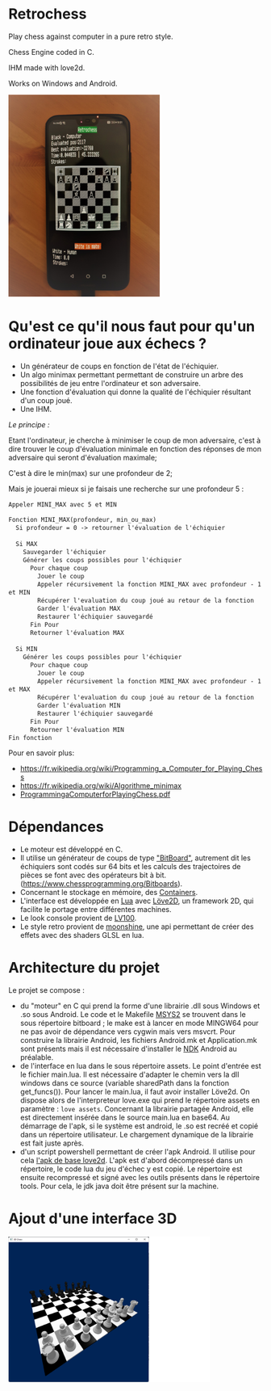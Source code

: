 # Retrochess
Play chess against computer in a pure retro style.

Chess Engine coded in C.

IHM made with love2d.

Works on Windows and Android.

<img src="phone_screen.jpg" alt="teasing" style="width:300px;"/>


# Qu'est ce qu'il nous faut pour qu'un ordinateur joue aux échecs ?
* Un générateur de coups en fonction de l'état de l'échiquier.
* Un algo minimax permettant permettant de construire un arbre des possibilités de jeu entre l'ordinateur et son adversaire.
* Une fonction d'évaluation qui donne la qualité de l'échiquier résultant d'un coup joué.
* Une IHM.

*Le principe :*

Etant l'ordinateur, je cherche à minimiser le coup de mon adversaire, c'est à dire trouver le coup d'évaluation minimale en fonction des réponses de mon adversaire qui seront d'évaluation maximale; 

C'est à dire le min(max) sur une profondeur de 2;

Mais je jouerai mieux si je faisais une recherche sur une profondeur 5 :
```
Appeler MINI_MAX avec 5 et MIN
```

```
Fonction MINI_MAX(profondeur, min_ou_max)
  Si profondeur = 0 -> retourner l'évaluation de l'échiquier

  Si MAX
    Sauvegarder l'échiquier
    Générer les coups possibles pour l'échiquier
      Pour chaque coup
        Jouer le coup
        Appeler récursivement la fonction MINI_MAX avec profondeur - 1 et MIN
        Récupérer l'evaluation du coup joué au retour de la fonction
        Garder l'évaluation MAX
        Restaurer l'échiquier sauvegardé
      Fin Pour
      Retourner l'évaluation MAX

  Si MIN
    Générer les coups possibles pour l'échiquier
      Pour chaque coup
        Jouer le coup
        Appeler récursivement la fonction MINI_MAX avec profondeur - 1 et MAX
        Récupérer l'evaluation du coup joué au retour de la fonction
        Garder l'évaluation MIN
        Restaurer l'échiquier sauvegardé
      Fin Pour
      Retourner l'évaluation MIN
Fin fonction
```

Pour en savoir plus:

* https://fr.wikipedia.org/wiki/Programming_a_Computer_for_Playing_Chess
* https://fr.wikipedia.org/wiki/Algorithme_minimax
* [ProgrammingaComputerforPlayingChess.pdf](./ProgrammingaComputerforPlayingChess.pdf) 


# Dépendances
* Le moteur est développé en C.
* Il utilise un générateur de coups de type ["BitBoard"](https://github.com/pioz/chess), autrement dit les échiquiers sont codés sur 64 bits et les calculs des trajectoires de pièces se font avec des opérateurs bit à bit. (https://www.chessprogramming.org/Bitboards).
* Concernant le stockage en mémoire, des [Containers](https://github.com/bkthomps/Containers).
* L'interface est développée en [Lua](https://www.lua.org/) avec [Löve2D](https://love2d.org/), un framework 2D, qui facilite le portage entre différentes machines.
* Le look console provient de [LV100](https://github.com/Eiyeron/LV-100). 
* Le style retro provient de [moonshine](https://github.com/vrld/moonshine), une api permettant de créer des effets avec des shaders GLSL en lua.

# Architecture du projet
Le projet se compose :
* du "moteur" en C qui prend la forme d'une librairie .dll sous Windows et .so sous Android. Le code et le Makefile [MSYS2](https://www.msys2.org/docs/environments/) se trouvent dans le sous répertoire bitboard ; le make est à lancer en mode MINGW64 pour ne pas avoir de dépendance vers cygwin mais vers msvcrt. Pour construire la librairie Android, les fichiers Android.mk et Application.mk sont présents mais il est nécessaire d'installer le [NDK](https://developer.android.com/ndk) Android au préalable.
* de l'interface en lua dans le sous répertoire assets. Le point d'entrée est le fichier main.lua. Il est nécessaire d'adapter le chemin vers la dll windows dans ce source (variable sharedPath dans la fonction get_funcs()). Pour lancer le main.lua, il faut avoir installer Löve2d. On dispose alors de l'interpreteur love.exe qui prend le répertoire assets en paramètre : ``` love assets ```. Concernant la librairie partagée Android, elle est directement insérée dans le source main.lua en base64. Au démarrage de l'apk, si le système est android, le .so est recréé et copié dans un répertoire utilisateur. Le chargement dynamique de la librairie est fait juste après.
* d'un script powershell permettant de créer l'apk Android. Il utilise pour cela [l'apk de base love2d](https://github.com/love2d/love/releases/download/11.3/love-11.3-android.apk). L'apk est d'abord décompressé dans un répertoire, le code lua du jeu d'échec y est copié. Le répertoire est ensuite recompressé et signé avec les outils présents dans le répertoire tools. Pour cela, le jdk java doit être présent sur la machine. 

# Ajout d'une interface 3D
<img src="https://github.com/rodolphe74/retrochess/blob/main/win32/board.png" alt="teasing" style="width:400px;"/>
